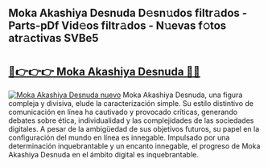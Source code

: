 ## Moka Akashiya Desnuda D𝚎sn𝚞dos filtr𝚊dos - Parts-pDf Vid𝚎os filtr𝚊dos - N𝚞evas f𝚘tos atr𝚊ctivas SVBe5

# <h2><a href="http://mb7rkks.tromn.icu/?c=Moka+Akashiya+Desnuda">🔗👉👉👉 Moka Akashiya Desnuda 🔗🔗</a></h2>

[![Moka Akashiya Desnuda nuevo](https://i.imgur.com/pEAQMta.gif)](http://mb7rkks.tromn.icu/?c=Moka+Akashiya+Desnuda)
Moka Akashiya Desnuda, una figura compleja y divisiva, elude la caracterización simple. Su estilo distintivo de comunicación en línea ha cautivado y provocado críticas, generando debates sobre ética, individualidad y las complejidades de las sociedades digitales. A pesar de la ambigüedad de sus objetivos futuros, su papel en la configuración del mundo en línea es innegable. Impulsado por una determinación inquebrantable y un encanto innegable, el progreso de Moka Akashiya Desnuda en el ámbito digital es inquebrantable.
